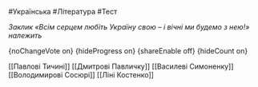 #Українська #Література #Тест

*Заклик «Всім серцем любіть Україну свою – і вічні ми будемо з нею!» належить*

{noChangeVote on}
{hideProgress on}
{shareEnable off}
{hideCount on}

[[Павлові Тичині]]
[[Дмитрові Павличку]]
[[Василеві Симоненку]]
[[Володимирові Сосюрі]]
[[Ліні Костенко]]
